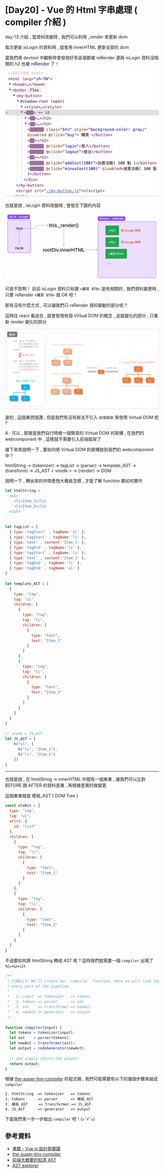 # [Day20] - Vue 的 Html 字串處理 ( compiler 介紹 )

day-13 介紹 , 當資料改變時 , 我們可以利用 _render 來更新 dom

每次更新 isLogin 的資料時 , 就會用 innerHTML 更新全部的 dom


當我們用 devtool 中觀察時會發現好多區壞都被 reRender 連與 isLogin 資料沒相關的 h2 也被 reRender 了！

![](https://raw.githubusercontent.com/andrew781026/ithome_ironman_2021/master/day-20/imgs/innerHTML-update.jpg) 

也就是說 , isLogin 資料改變時 , 會發生下圖的內容

![](https://raw.githubusercontent.com/andrew781026/ithome_ironman_2021/master/day-20/imgs/data-login-change-process-innerHTML.jpg)

可是不對啊！ 目前 isLogin 資料只有跟 `<購買 BTN>` 是有相關的 , 我們資料變更時 , 只要 reRender `<購買 BTN>` 就 OK 吧！

那有沒有什麼方式 , 可以讓我們只 reRender 資料變動的部分呢 ?

這時往 react 看過去 , 就會發現有個 Virtual DOM 的概念 , 追蹤變化的部分 , 只重新 render 變化的部分

![](https://raw.githubusercontent.com/andrew781026/ithome_ironman_2021/master/day-20/imgs/virtual-dom.png)

是的 , 這個東西很讚 , 但是我們有沒有辦法不引入 `前端框架` 來使用 Virtual DOM 呢 ?

A : 可以 , 那就是我們自行時做一個簡易的 Virtual DOM 的架構 , 在我們的 webcomponent 中 , 這樣就不需要引入前端框架了 

接下來來說明一下 , 要如何將 Virtual DOM 的架構放到我們的 webcomponent 中？

htmlString -> (tokenizer) -> tagList -> (parser) -> template_AST -> (transform) -> JS_AST < vnode > -> (render) -> DOM 

說明一下 , 轉出來的中間產物大概長怎樣 , 才能了解 function 要如何實作

```javascript
let htmlString = `
  <ul>
    <li>Item_1</li>
    <li>Item_2</li>
  </ul>
`

let tagList = [
  { type:'tagStart' , tagName:'ul' },
  { type:'tagStart' , tagName:'li' },
  { type:'text' , content:'Item_1' },
  { type:'tagEnd' , tagName:'li' },
  { type:'tagStart' , tagName:'li' },
  { type:'text' , content:'Item_2' },
  { type:'tagEnd' , tagName:'li' },
  { type:'tagEnd' , tagName:'ul' }
]

let template_AST = [
  {
    type: "tag",
    tag: "ul",
    children: [
      {
        type: "tag",
        tag: "li",
        children: [
          {
            type: "text",
            text: "Item_1"
          }
        ]
      },
      {
        type: "tag",
        tag: "li",
        children: [
          {
            type: "text",
            text: "Item_2"
          }
        ]
      }
    ]
  }
]

// vnode = JS_AST  
let JS_AST = [
    h("ul", [
      h("li", "Item_1"),
      h("li", "Item_2")
    ])
]
```

---

也就是說 , 在 htmlString -> innerHTML 中間有一個東東 , 讓我們可以比對 BEFORE 跟 AFTER 的資料差異 , 再根據差異的做變更

這個東東就是 模板_AST ( DOM Tree )

```js
const oldAst = {
  type: "tag",
  tag: "ul",
  attrs: {
    id: "list"
  },
  children: [
    {
      type: "tag",
      tag: "li",
      children: [
        {
          type: "text",
          text: "Item_1"
        }
      ]
    },
    {
      type: "tag",
      tag: "li",
      children: [
        {
          type: "text",
          text: "Item_2"
        }
      ]
    }
  ]
}
```

不過要如何將 htmlString 轉成 AST 呢 ?
這時我們就需要一個 `compiler` 出場了 ٩(๑•̀ω•́๑)۶

```javascript
/**
 * FINALLY! We'll create our `compiler` function. Here we will link together
 * every part of the pipeline.
 *
 *   1. input  => tokenizer   => tokens
 *   2. tokens => parser      => ast
 *   3. ast    => transformer => newAst
 *   4. newAst => generator   => output
 */

function compiler(input) {
  let tokens = tokenizer(input);
  let ast    = parser(tokens);
  let newAst = transformer(ast);
  let output = codeGenerator(newAst);

  // and simply return the output!
  return output;
}
```

根據 [the-super-tiny-compiler](https://github.com/jamiebuilds/the-super-tiny-compiler/blob/d8d40130459d1537f6117a927947cd46c83182b0/the-super-tiny-compiler.js#L555) 的程式碼 , 我們可能需要有以下的幾個步驟來組成 `compiler`
```
1. htmlString  => tokenizer   => tokens
2. tokens      => parser      => 模板_AST
3. 模板_AST     => transformer => JS_AST
4. JS_AST      => generator   => output
```

下面我們來一步一步組出 `compiler` 吧！(๑¯∀¯๑)

## 參考資料

- [書籍 - Vue.js 設計與實踐](https://www.tenlong.com.tw/products/9787115583864)
- [the-super-tiny-compiler](https://github.com/jamiebuilds/the-super-tiny-compiler/blob/master/the-super-tiny-compiler.js)
- [前端大概要的知道 AST](https://www.gushiciku.cn/pl/aEfc/zh-tw)
- [AST explorer](https://astexplorer.net/)

